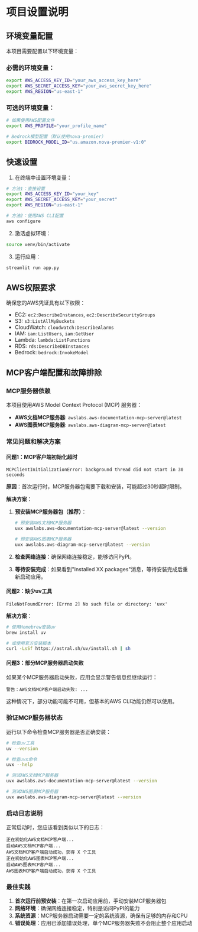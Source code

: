 # 项目设置说明

## 环境变量配置

本项目需要配置以下环境变量：

### 必需的环境变量：

```bash
export AWS_ACCESS_KEY_ID="your_aws_access_key_here"
export AWS_SECRET_ACCESS_KEY="your_aws_secret_key_here"
export AWS_REGION="us-east-1"
```

### 可选的环境变量：

```bash
# 如果使用AWS配置文件
export AWS_PROFILE="your_profile_name"

# Bedrock模型配置（默认使用nova-premier）
export BEDROCK_MODEL_ID="us.amazon.nova-premier-v1:0"
```

## 快速设置

1. 在终端中设置环境变量：
```bash
# 方法1：直接设置
export AWS_ACCESS_KEY_ID="your_key"
export AWS_SECRET_ACCESS_KEY="your_secret"
export AWS_REGION="us-east-1"

# 方法2：使用AWS CLI配置
aws configure
```

2. 激活虚拟环境：
```bash
source venv/bin/activate
```

3. 运行应用：
```bash
streamlit run app.py
```

## AWS权限要求

确保您的AWS凭证具有以下权限：
- EC2: `ec2:DescribeInstances`, `ec2:DescribeSecurityGroups`
- S3: `s3:ListAllMyBuckets`
- CloudWatch: `cloudwatch:DescribeAlarms`
- IAM: `iam:ListUsers`, `iam:GetUser`
- Lambda: `lambda:ListFunctions`
- RDS: `rds:DescribeDBInstances`
- Bedrock: `bedrock:InvokeModel`

## MCP客户端配置和故障排除

### MCP服务器依赖

本项目使用AWS Model Context Protocol (MCP) 服务器：
- **AWS文档MCP服务器**: `awslabs.aws-documentation-mcp-server@latest`
- **AWS图表MCP服务器**: `awslabs.aws-diagram-mcp-server@latest`

### 常见问题和解决方案

#### 问题1：MCP客户端初始化超时
```
MCPClientInitializationError: background thread did not start in 30 seconds
```

**原因**：首次运行时，MCP服务器包需要下载和安装，可能超过30秒超时限制。

**解决方案**：
1. **预安装MCP服务器包（推荐）**：
   ```bash
   # 预安装AWS文档MCP服务器
   uvx awslabs.aws-documentation-mcp-server@latest --version
   
   # 预安装AWS图表MCP服务器  
   uvx awslabs.aws-diagram-mcp-server@latest --version
   ```

2. **检查网络连接**：确保网络连接稳定，能够访问PyPI。

3. **等待安装完成**：如果看到"Installed XX packages"消息，等待安装完成后重新启动应用。

#### 问题2：缺少uv工具
```
FileNotFoundError: [Errno 2] No such file or directory: 'uvx'
```

**解决方案**：
```bash
# 使用Homebrew安装uv
brew install uv

# 或使用官方安装脚本
curl -LsSf https://astral.sh/uv/install.sh | sh
```

#### 问题3：部分MCP服务器启动失败

如果某个MCP服务器启动失败，应用会显示警告信息但继续运行：
```
警告：AWS文档MCP客户端启动失败: ...
```

这种情况下，部分功能可能不可用，但基本的AWS CLI功能仍然可以使用。

### 验证MCP服务器状态

运行以下命令检查MCP服务器是否正确安装：
```bash
# 检查uv工具
uv --version

# 检查uvx命令
uvx --help

# 测试AWS文档MCP服务器
uvx awslabs.aws-documentation-mcp-server@latest --version

# 测试AWS图表MCP服务器
uvx awslabs.aws-diagram-mcp-server@latest --version
```

### 启动日志说明

正常启动时，您应该看到类似以下的日志：
```
正在初始化AWS文档MCP客户端...
启动AWS文档MCP客户端...
AWS文档MCP客户端启动成功，获得 X 个工具
正在初始化AWS图表MCP客户端...
启动AWS图表MCP客户端...
AWS图表MCP客户端启动成功，获得 X 个工具
```

### 最佳实践

1. **首次运行前预安装**：在第一次启动应用前，手动安装MCP服务器包
2. **网络环境**：确保网络连接稳定，特别是访问PyPI的能力
3. **系统资源**：MCP服务器启动需要一定的系统资源，确保有足够的内存和CPU
4. **错误处理**：应用已添加错误处理，单个MCP服务器失败不会阻止整个应用启动 